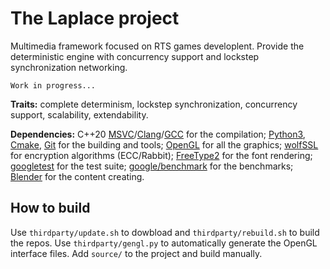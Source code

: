 #   The Laplace project
Multimedia framework focused on RTS games developlent. Provide the deterministic engine with concurrency support and lockstep synchronization networking.

    Work in progress...

**Traits:** complete determinism, lockstep synchronization, concurrency support, scalability, extendability.

**Dependencies:** C++20 [MSVC](https://visualstudio.microsoft.com/ru/vs/features/cplusplus/)/[Clang](https://clang.llvm.org/)/[GCC](https://gcc.gnu.org/) for the compilation; [Python3](https://www.python.org/), [Cmake](https://cmake.org/), [Git](https://git-scm.com/) for the building and tools; [OpenGL](https://www.khronos.org/registry/OpenGL/index_gl.php) for all the graphics; [wolfSSL](https://github.com/wolfSSL/wolfssl) for encryption algorithms (ECC/Rabbit); [FreeType2](https://gitlab.freedesktop.org/freetype/freetype) for the font rendering; [googletest](https://github.com/google/googletest) for the test suite; [google/benchmark](https://github.com/google/benchmark) for the benchmarks; [Blender](https://www.blender.org/) for the content creating.

##  How to build
Use `thirdparty/update.sh` to dowbload and `thirdparty/rebuild.sh` to build the repos. Use `thirdparty/gengl.py` to automatically generate the OpenGL interface files. Add `source/` to the project and build manually.

